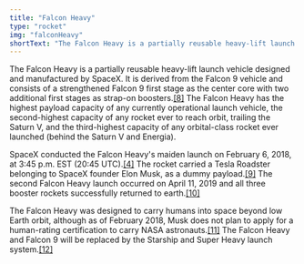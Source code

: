 ```yaml
---
title: "Falcon Heavy"
type: "rocket"
img: "falconHeavy"
shortText: "The Falcon Heavy is a partially reusable heavy-lift launch vehicle designed and manufactured by SpaceX..."
---
```


The Falcon Heavy is a partially reusable heavy-lift launch vehicle designed and manufactured by SpaceX. It is derived from the Falcon 9 vehicle and consists of a strengthened Falcon 9 first stage as the center core with two additional first stages as strap-on boosters.[[8]](https://en.wikipedia.org/wiki/Falcon_Heavy#cite_note-sxf9o20100508-8) The Falcon Heavy has the highest payload capacity of any currently operational launch vehicle, the second-highest capacity of any rocket ever to reach orbit, trailing the Saturn V, and the third-highest capacity of any orbital-class rocket ever launched (behind the Saturn V and Energia).

SpaceX conducted the Falcon Heavy's maiden launch on February 6, 2018, at 3:45 p.m. EST (20:45 UTC).[[4]](https://en.wikipedia.org/wiki/Falcon_Heavy#cite_note-cbs-harwood-4) The rocket carried a Tesla Roadster belonging to SpaceX founder Elon Musk, as a dummy payload.[[9]](https://en.wikipedia.org/wiki/Falcon_Heavy#cite_note-bbc-9) The second Falcon Heavy launch occurred on April 11, 2019 and all three booster rockets successfully returned to earth.[[10]]()

The Falcon Heavy was designed to carry humans into space beyond low Earth orbit, although as of February 2018, Musk does not plan to apply for a human-rating certification to carry NASA astronauts.[[11]](https://en.wikipedia.org/wiki/Falcon_Heavy#cite_note-wsj-11) The Falcon Heavy and Falcon 9 will be replaced by the Starship and Super Heavy launch system.[[12]](https://en.wikipedia.org/wiki/Falcon_Heavy#cite_note-sn20170929-12)
